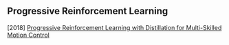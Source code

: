## Progressive Reinforcement Learning

[2018] [Progressive Reinforcement Learning with Distillation for Multi-Skilled Motion Control](https://arxiv.org/abs/1802.04765)